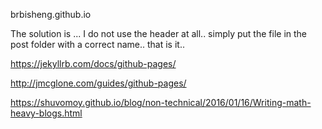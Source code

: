brbisheng.github.io

The solution is ... I do not use the header at all.. simply put the file in the post folder with a correct name.. that is it..

https://jekyllrb.com/docs/github-pages/

http://jmcglone.com/guides/github-pages/

https://shuvomoy.github.io/blog/non-technical/2016/01/16/Writing-math-heavy-blogs.html
